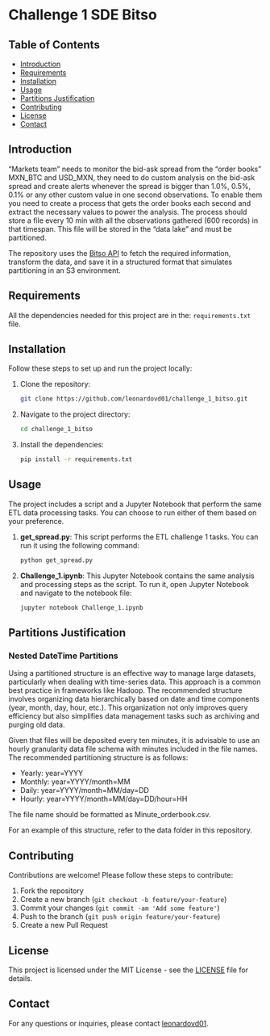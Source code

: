 # Challenge 1 SDE Bitso

## Table of Contents
- [Introduction](#introduction)
- [Requirements](#requirements)
- [Installation](#installation)
- [Usage](#usage)
- [Partitions Justification](#partitions)
- [Contributing](#contributing)
- [License](#license)
- [Contact](#contact)

## Introduction
“Markets team” needs to monitor the bid-ask spread from the “order books” MXN_BTC and USD_MXN, they need to
do custom analysis on the bid-ask spread and create alerts whenever the spread is bigger than 1.0%, 0.5%, 0.1% or
any other custom value in one second observations.
To enable them you need to create a process that gets the order books each second and extract the necessary
values to power the analysis. The process should store a file every 10 min with all the observations gathered (600
records) in that timespan. This file will be stored in the “data lake” and must be partitioned.

The repository uses the [Bitso API](https://api.bitso.com/v3/order_book/?book={book}) to fetch the required information, transform the data, and save it in a structured format that simulates partitioning in an S3 environment.

## Requirements
All the dependencies needed for this project are in the: `requirements.txt` file.

## Installation
Follow these steps to set up and run the project locally:

1. Clone the repository:
    ```bash
    git clone https://github.com/leonardovd01/challenge_1_bitso.git
    ```

2. Navigate to the project directory:
    ```bash
    cd challenge_1_bitso
    ```

3. Install the dependencies:
    ```bash
    pip install -r requirements.txt
    ```

## Usage
The project includes a script and a Jupyter Notebook that perform the same ETL data processing tasks. You can choose to run either of them based on your preference.

1. **get_spread.py**:
    This script performs the ETL challenge 1 tasks. You can run it using the following command:
    ```bash
    python get_spread.py
    ```

2. **Challenge_1.ipynb**:
    This Jupyter Notebook contains the same analysis and processing steps as the script. To run it, open Jupyter Notebook and navigate to the notebook file:
    ```bash
    jupyter notebook Challenge_1.ipynb
    ```
## Partitions Justification

### Nested DateTime Partitions
Using a partitioned structure is an effective way to manage large datasets, particularly when dealing with time-series data. This approach is a common best practice in frameworks like Hadoop. The recommended structure involves organizing data hierarchically based on date and time components (year, month, day, hour, etc.). This organization not only improves query efficiency but also simplifies data management tasks such as archiving and purging old data.

Given that files will be deposited every ten minutes, it is advisable to use an hourly granularity data file schema with minutes included in the file names. The recommended partitioning structure is as follows:

- Yearly: year=YYYY
- Monthly: year=YYYY/month=MM
- Daily: year=YYYY/month=MM/day=DD
- Hourly: year=YYYY/month=MM/day=DD/hour=HH

The file name should be formatted as Minute_orderbook.csv.

For an example of this structure, refer to the data folder in this repository.

## Contributing
Contributions are welcome! Please follow these steps to contribute:

1. Fork the repository
2. Create a new branch (`git checkout -b feature/your-feature`)
3. Commit your changes (`git commit -am 'Add some feature'`)
4. Push to the branch (`git push origin feature/your-feature`)
5. Create a new Pull Request

## License
This project is licensed under the MIT License - see the [LICENSE](LICENSE) file for details.

## Contact
For any questions or inquiries, please contact [leonardovd01](https://github.com/leonardovd01).
